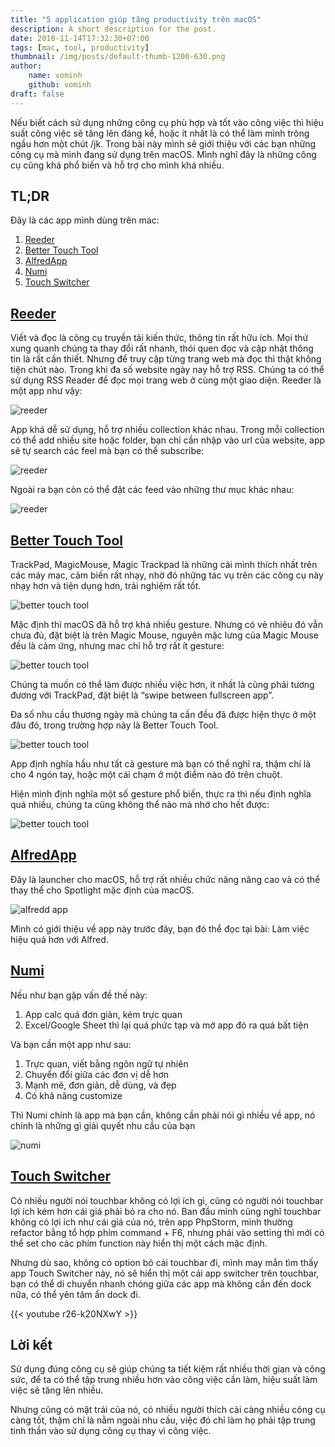 ```yaml
---
title: "5 application giúp tăng productivity trên macOS"
description: A short description for the post.
date: 2018-11-14T17:32:30+07:00
tags: [mac, tool, productivity]
thumbnail: /img/posts/default-thumb-1200-630.png
author:
    name: vominh
    github: vominh
draft: false
---
```


Nếu biết cách sử dụng những công cụ phù hợp và tốt vào công việc thì hiệu suất công việc sẽ tăng lên đáng kể, hoặc ít nhất là có thể làm mình trông ngầu hơn một chút /jk. Trong bài này mình sẽ giới thiệu với các bạn những công cụ mà mình đang sử dụng trên macOS. Mình nghĩ đây là những công cụ cũng khá phổ biến và hỗ trợ cho mình khá nhiều.

## TL;DR

Đây là các app mình dùng trên mac:

1. [Reeder](http://reederapp.com/)
2. [Better Touch Tool](https://folivora.ai/)
3. [AlfredApp](https://www.alfredapp.com/)
4. [Numi](https://numi.io/)
5. [Touch Switcher](https://hazeover.com/touchswitcher.html)

## [Reeder](http://reederapp.com/)

Viết và đọc là công cụ truyền tải kiến thức, thông tin rất hữu ích. Mọi thứ xung quanh chúng ta thay đổi rất nhanh, thói quen đọc và cập nhật thông tin là rất cần thiết. Nhưng để truy cập từng trang web mà đọc thì thật không tiện chút nào. Trong khi đa số website ngày nay hỗ trợ RSS. Chúng ta có thể sử dụng RSS Reader để đọc mọi trang web ở cùng một giao diện. Reeder là một app như vậy:

![reeder](https://cdn-images-1.medium.com/max/2000/1*N-6ORa5wuyU7Q9reZufovg.png)

App khá dễ sử dụng, hỗ trợ nhiều collection khác nhau. Trong mỗi collection có thể add nhiều site hoặc folder, bạn chỉ cần nhập vào url của website, app sẽ tự search các feel mà bạn có thể subscribe:

![reeder](https://cdn-images-1.medium.com/max/1600/1*KqcL4aKw6Dt2nXdU4JWm_w.png)

Ngoài ra bạn còn có thể đặt các feed vào những thư mục khác nhau:

![reeder](https://cdn-images-1.medium.com/max/2000/1*JYQHtLmpzJTXqZPUQZpD3g.png)

## [Better Touch Tool](https://folivora.ai/)

TrackPad, MagicMouse, Magic Trackpad là những cái mình thích nhất trên các máy mac, cảm biến rất nhạy, nhờ đó những tác vụ trên các công cụ này nhạy hơn và tiện dụng hơn, trải nghiệm rất tốt.

![better touch tool](https://cdn-images-1.medium.com/max/1600/1*-wInHZvoCHnKWYZcnNKc0w.png)

Mặc định thì macOS đã hỗ trợ khá nhiều gesture. Nhưng có vẻ nhiêu đó vẫn chưa đủ, đặt biệt là trên Magic Mouse, nguyên mặc lưng của Magic Mouse đều là cảm ứng, nhưng mac chỉ hỗ trợ rất ít gesture:

![better touch tool](https://cdn-images-1.medium.com/max/1600/1*dIexUbfl5-JYsRpUO3NX8w.png)

Chúng ta muốn có thể làm được nhiều việc hơn, ít nhất là cũng phải tương đương với TrackPad, đặt biệt là “swipe between fullscreen app”.

Đa số nhu cầu thương ngày mà chúng ta cần đều đã được hiện thực ở một đâu đó, trong trường hợp này là Better Touch Tool.

![better touch tool](https://cdn-images-1.medium.com/max/2000/1*VGoaGX_qG12E4uGpAw_jFw.png)

App định nghĩa hầu như tất cả gesture mà bạn có thể nghĩ ra, thậm chí là cho 4 ngón tay, hoặc một cái chạm ở một điểm nào đó trên chuột.

Hiện mình định nghĩa một số gesture phổ biến, thực ra thì nếu định nghĩa quá nhiều, chúng ta cũng không thể nào mà nhớ cho hết được:

![better touch tool](https://cdn-images-1.medium.com/max/2000/1*L7fU2DMZ7c4D34SF6o_bGg.png)

## [AlfredApp](https://www.alfredapp.com/)

Đây là launcher cho macOS, hỗ trợ rất nhiều chức năng nâng cao và có thể thay thế cho Spotlight mặc định của macOS.

![alfredd app](https://cdn-images-1.medium.com/max/2000/1*ti6wALPSXP9PifwJ7oLkJg.png)

Mình có giới thiệu về app này trước đây, bạn đó thể đọc tại bài: Làm việc hiệu quả hơn với Alfred.

## [Numi](https://numi.io/)

Nếu như bạn gặp vấn đề thế này:

1. App calc quá đơn giản, kém trực quan
1. Excel/Google Sheet thì lại quá phức tạp và mở app đó ra quá bất tiện

Và bạn cần một app như sau:

1. Trực quan, viết bằng ngôn ngữ tự nhiên
2. Chuyển đổi giữa các đơn vị dễ hơn
3. Mạnh mẽ, đơn giản, dễ dùng, và đẹp
4. Có khả năng customize

Thì Numi chính là app mà bạn cần, không cần phải nói gì nhiều về app, nó chính là những gì giải quyết nhu cầu của bạn

![numi](https://cdn-images-1.medium.com/max/2000/1*GPA2FDbQEqX3d7v3KApDfg.png)

## [Touch Switcher](https://hazeover.com/touchswitcher.html)

Có nhiều người nói touchbar không có lợi ích gì, cũng có người nói touchbar lợi ích kém hơn cái giá phải bỏ ra cho nó. Ban đầu mình cũng nghĩ touchbar không có lợi ích như cái giá của nó, trên app PhpStorm, mình thường refactor bằng tổ hợp phím command + F6, nhưng phải vào setting thì mới có thể set cho các phím function này hiển thị một cách mặc định.

Nhưng dù sao, không có option bỏ cái touchbar đi, mình may mắn tìm thấy app Touch Switcher này, nó sẽ hiển thị một cái app switcher trên touchbar, bạn có thể di chuyển nhanh chóng giữa các app mà không cần đến dock nữa, có thể yên tâm ẩn dock đi.

{{< youtube r26-k20NXwY >}}

## Lời kết

Sử dụng đúng công cụ sẽ giúp chúng ta tiết kiệm rất nhiều thời gian và công sức, để ta có thể tập trung nhiều hơn vào công việc cần làm, hiệu suất làm việc sẽ tăng lên nhiều.

Nhưng cũng có mặt trái của nó, có nhiều người thích cài càng nhiều công cụ càng tốt, thậm chí là nằm ngoài nhu cầu, việc đó chỉ làm họ phải tập trung tinh thần vào sử dụng công cụ thay vì công việc.
